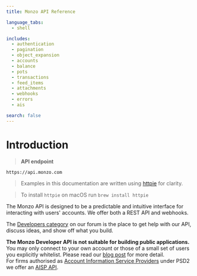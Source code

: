 ```yaml
---
title: Monzo API Reference

language_tabs:
  - shell

includes:
  - authentication
  - pagination
  - object_expansion
  - accounts
  - balance
  - pots
  - transactions
  - feed_items
  - attachments
  - webhooks
  - errors
  - ais

search: false
---
```


# Introduction

> **API endpoint**

```
https://api.monzo.com
```

> Examples in this documentation are written using [httpie](https://github.com/jkbrzt/httpie) for clarity.

> To install `httpie` on macOS run `brew install httpie`

The Monzo API is designed to be a predictable and intuitive interface for interacting with users' accounts. We offer both a REST API and webhooks.

The [Developers category](https://community.monzo.com/c/developers) on our forum is the place to get help with our API, discuss ideas, and show off what you build.

<aside class="warning">
    <strong>The Monzo Developer API is not suitable for building public applications.</strong><br>
    You may only connect to your own account or those of a small set of users you explicitly whitelist. Please read our <a href="https://monzo.com/blog/2017/05/11/api-update/">blog post</a> for more detail.
</aside>

<aside class="notice">
    For firms authorised as <a href="https://www.fca.org.uk/account-information-service-ais-payment-initiation-service-pis">Account Information Service Providers</a> under PSD2 we offer an <a href=#aisp-access>AISP API</a>.
</aside>

